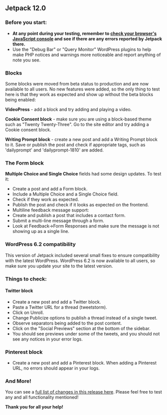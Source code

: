 ## Jetpack 12.0

### Before you start:

- **At any point during your testing, remember to [check your browser's JavaScript console](https://wordpress.org/support/article/using-your-browser-to-diagnose-javascript-errors/#step-3-diagnosis) and see if there are any errors reported by Jetpack there.**
- Use the "Debug Bar" or "Query Monitor" WordPress plugins to help make PHP notices and warnings more noticeable and report anything of note you see.

### Blocks

Some blocks were moved from beta status to production and are now available to all users.
No new features were added, so the only thing to test here is that they work as expected and show up without the beta blocks being enabled:

**VideoPress** - add a block and try adding and playing a video.

**Cookie Consent block** - make sure you are using a block-based theme such as "Twenty Twenty-Three". Go to the site editor and try adding a Cookie consent block.

**Writing Prompt block** - create a new post and add a Writing Prompt block to it. Save or publish the post and check if appropriate tags, such as 'dailyprompt' and 'dailyprompt-1810' are added.

### The Form block

**Multiple Choice and Single Choice** fields had some design updates. To test it:

- Create a post and add a Form block.
- Include a Multiple Choice and a Single Choice field.
- Check if they work as expected.
- Publish the post and check if it looks as expected on the frontend.
- Multiline feedback message support:
- Create and publish a post that includes a contact form.
- Submit a multi-line message through a form.
- Look at Feedback->Form Responses and make sure the message is not showing up as a single line.

### WordPress 6.2 compatibility

This version of Jetpack included several small fixes to ensure compatibility with the latest WordPress. WordPress 6.2 is now available to all users, so make sure you update your site to the latest version.

### Things to check:

#### Twitter block

- Create a new post and add a Twitter block.
- Paste a Twitter URL for a thread (tweetstorm).
- Click on Unroll.
- Change Publicize options to publish a thread instead of a single tweet.
- Observe separators being added to the post content.
- Click on the "Social Previews" section at the bottom of the sidebar.
- You should see previews under some of the tweets, and you should not see any notices in your error logs.

### Pinterest block

- Create a new post and add a Pinterest block. When adding a Pinterest URL, no errors should appear in your logs.

### And More!

You can see a [full list of changes in this release here](https://github.com/Automattic/jetpack/blob/jetpack/branch-12.0/projects/plugins/jetpack/CHANGELOG.md). Please feel free to test any and all functionality mentioned! 

**Thank you for all your help!**
